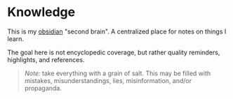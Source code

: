 # Knowledge
This is my [obsidian](https://obsidian.md/) "second brain". A centralized place for notes on things I learn.

The goal here is not encyclopedic coverage, but rather quality reminders, highlights, and references.

>*Note:* take everything with a grain of salt. This may be filled with mistakes, misunderstandings, lies, misinformation, and/or propaganda.
